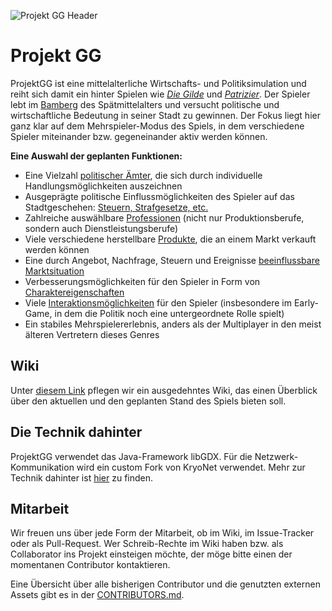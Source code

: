 ![Projekt GG Header](https://www.dropbox.com/s/a8rbml1ss9jnsga/project_gg_banner.png?raw=1)

# Projekt GG
ProjektGG ist eine mittelalterliche Wirtschafts- und Politiksimulation und reiht sich damit ein hinter Spielen wie _[Die Gilde](https://de.wikipedia.org/wiki/Die_Gilde)_ und _[Patrizier](https://de.wikipedia.org/wiki/Patrizier_(Computerspiel))_. Der Spieler lebt im [Bamberg](https://de.wikipedia.org/wiki/Bamberg) des Spätmittelalters und versucht politische und wirtschaftliche Bedeutung in seiner Stadt zu gewinnen. Der Fokus liegt hier ganz klar auf dem Mehrspieler-Modus des Spiels, in dem verschiedene Spieler miteinander bzw. gegeneinander aktiv werden können.

**Eine Auswahl der geplanten Funktionen:**
* Eine Vielzahl [politischer Ämter](https://github.com/eskalon/ProjektGG/wiki/Amts%C3%BCbersicht), die sich durch individuelle Handlungsmöglichkeiten auszeichnen
* Ausgeprägte politische Einflussmöglichkeiten des Spieler auf das Stadtgeschehen: [Steuern, Strafgesetze, etc.](https://github.com/eskalon/ProjektGG/wiki/Gesetze-und-Steuern)
* Zahlreiche auswählbare [Professionen](https://github.com/eskalon/ProjektGG/wiki/Professionen) (nicht nur Produktionsberufe, sondern auch Dienstleistungsberufe)
* Viele verschiedene herstellbare [Produkte](https://github.com/eskalon/ProjektGG/wiki/Items), die an einem Markt verkauft werden können
* Eine durch Angebot, Nachfrage, Steuern und Ereignisse [beeinflussbare Marktsituation](https://github.com/eskalon/ProjektGG/wiki/Marktplatz)
* Verbesserungsmöglichkeiten für den Spieler in Form von [Charaktereigenschaften](https://github.com/eskalon/ProjektGG/wiki/Spieler)
* Viele [Interaktionsmöglichkeiten](https://github.com/eskalon/ProjektGG/wiki/Aktionsmöglichkeiten) für den Spieler (insbesondere im Early-Game, in dem die Politik noch eine untergeordnete Rolle spielt)
* Ein stabiles Mehrspielererlebnis, anders als der Multiplayer in den meist älteren Vertretern dieses Genres


## Wiki
Unter [diesem Link](https://github.com/eskalon/ProjektGG/wiki) pflegen wir ein ausgedehntes Wiki, das einen Überblick über den aktuellen und den geplanten Stand des Spiels bieten soll.

## Die Technik dahinter
ProjektGG verwendet das Java-Framework libGDX. Für die Netzwerk-Kommunikation wird ein custom Fork von KryoNet verwendet. Mehr zur Technik dahinter ist [hier](https://github.com/eskalon/ProjektGG/wiki/Technik-dahinter) zu finden.

## Mitarbeit
Wir freuen uns über jede Form der Mitarbeit, ob im Wiki, im Issue-Tracker oder als Pull-Request. Wer Schreib-Rechte im Wiki haben bzw. als Collaborator ins Projekt einsteigen möchte, der möge bitte einen der momentanen Contributor kontaktieren.

Eine Übersicht über alle bisherigen Contributor und die genutzten externen Assets gibt es in der [CONTRIBUTORS.md](https://github.com/eskalon/ProjektGG/blob/master/CONTRIBUTORS.md).